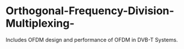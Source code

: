 # Orthogonal-Frequency-Division-Multiplexing-
Includes OFDM design and performance of OFDM in DVB-T Systems.
